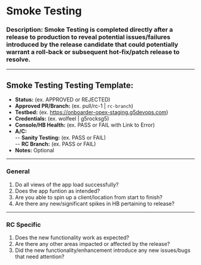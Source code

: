 # Smoke Testing

### Description: Smoke Testing is completed directly after a release to production to reveal potential issues/failures introduced by the release candidate that could potentially warrant a roll-back or subsequent hot-fix/patch release to resolve.

---
## Smoke Testing Testing Template:
- **Status:** (ex. APPROVED or REJECTED)  
- **Approved PR/Branch:** (ex. pull/rc-1 | `rc-branch`)  
- **Testbed:** (ex. https://onboarder-opex-staging.g5devops.com)  
- **Credentials:** (ex. wolfeel | g5rocksg5)  
- **Console/HB Health:** (ex. PASS or FAIL with Link to Error)  
- **A/C:**     
-- **Sanity Testing:** (ex. PASS or FAIL)  
-- **RC Branch:** (ex. PASS or FAIL)  
- **Notes:** Optional  

---

### General
1. Do all views of the app load successfully?
2. Does the app funtion as intended?
2. Are you able to spin up a client/location from start to finish?
3. Are there any new/significant spikes in HB pertaining to release?

---

### RC Specific 
1. Does the new functionality work as expected?
2. Are there any other areas impacted or affected by the release?
3. Did the new functionality/enhancement introduce any new issues/bugs that need attention?


